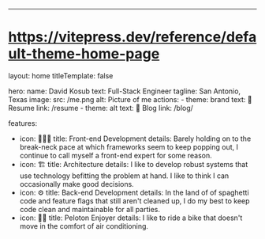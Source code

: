 ---
# https://vitepress.dev/reference/default-theme-home-page
layout: home
titleTemplate: false

hero:
  name: David Kosub
  text: Full-Stack Engineer
  tagline: San Antonio, Texas
  image:
    src: /me.png
    alt: Picture of me
  actions:
    - theme: brand
      text: 📝 Resume
      link: /resume
    - theme: alt
      text: 🧻 Blog
      link: /blog/

features:
  - icon: 👨🏼‍💻
    title: Front-end Development
    details: Barely holding on to the break-neck pace at which frameworks seem to keep popping out, I continue to call
      myself a front-end expert for some reason.
  - icon: 🏗️
    title: Architecture
    details: I like to develop robust systems that use technology befitting the problem at hand. I like to think I can
      occasionally make good decisions.
  - icon: ⚙️
    title: Back-end Development
    details: In the land of of spaghetti code and feature flags that still aren't cleaned up, I do my best to keep
      code clean and maintainable for all parties.
  - icon: 🚴🏼
    title: Peloton Enjoyer
    details: I like to ride a bike that doesn't move in the comfort of air conditioning.
